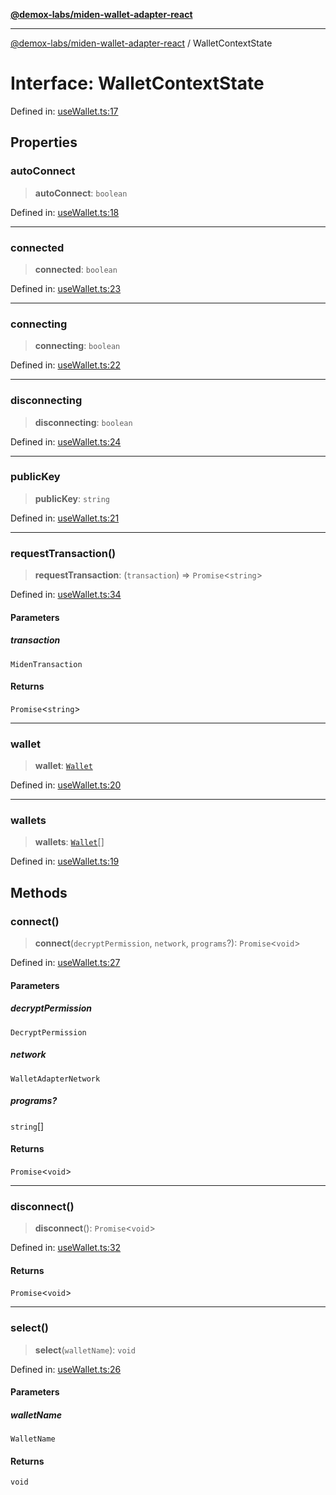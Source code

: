 [**@demox-labs/miden-wallet-adapter-react**](../README.md)

***

[@demox-labs/miden-wallet-adapter-react](../globals.md) / WalletContextState

# Interface: WalletContextState

Defined in: [useWallet.ts:17](https://github.com/demox-labs/miden-wallet-adapter/blob/a795f9d3e359fa653418e9d00c02ece3d62ee138/packages/core/react/useWallet.ts#L17)

## Properties

### autoConnect

> **autoConnect**: `boolean`

Defined in: [useWallet.ts:18](https://github.com/demox-labs/miden-wallet-adapter/blob/a795f9d3e359fa653418e9d00c02ece3d62ee138/packages/core/react/useWallet.ts#L18)

***

### connected

> **connected**: `boolean`

Defined in: [useWallet.ts:23](https://github.com/demox-labs/miden-wallet-adapter/blob/a795f9d3e359fa653418e9d00c02ece3d62ee138/packages/core/react/useWallet.ts#L23)

***

### connecting

> **connecting**: `boolean`

Defined in: [useWallet.ts:22](https://github.com/demox-labs/miden-wallet-adapter/blob/a795f9d3e359fa653418e9d00c02ece3d62ee138/packages/core/react/useWallet.ts#L22)

***

### disconnecting

> **disconnecting**: `boolean`

Defined in: [useWallet.ts:24](https://github.com/demox-labs/miden-wallet-adapter/blob/a795f9d3e359fa653418e9d00c02ece3d62ee138/packages/core/react/useWallet.ts#L24)

***

### publicKey

> **publicKey**: `string`

Defined in: [useWallet.ts:21](https://github.com/demox-labs/miden-wallet-adapter/blob/a795f9d3e359fa653418e9d00c02ece3d62ee138/packages/core/react/useWallet.ts#L21)

***

### requestTransaction()

> **requestTransaction**: (`transaction`) => `Promise`\<`string`\>

Defined in: [useWallet.ts:34](https://github.com/demox-labs/miden-wallet-adapter/blob/a795f9d3e359fa653418e9d00c02ece3d62ee138/packages/core/react/useWallet.ts#L34)

#### Parameters

##### transaction

`MidenTransaction`

#### Returns

`Promise`\<`string`\>

***

### wallet

> **wallet**: [`Wallet`](Wallet.md)

Defined in: [useWallet.ts:20](https://github.com/demox-labs/miden-wallet-adapter/blob/a795f9d3e359fa653418e9d00c02ece3d62ee138/packages/core/react/useWallet.ts#L20)

***

### wallets

> **wallets**: [`Wallet`](Wallet.md)[]

Defined in: [useWallet.ts:19](https://github.com/demox-labs/miden-wallet-adapter/blob/a795f9d3e359fa653418e9d00c02ece3d62ee138/packages/core/react/useWallet.ts#L19)

## Methods

### connect()

> **connect**(`decryptPermission`, `network`, `programs`?): `Promise`\<`void`\>

Defined in: [useWallet.ts:27](https://github.com/demox-labs/miden-wallet-adapter/blob/a795f9d3e359fa653418e9d00c02ece3d62ee138/packages/core/react/useWallet.ts#L27)

#### Parameters

##### decryptPermission

`DecryptPermission`

##### network

`WalletAdapterNetwork`

##### programs?

`string`[]

#### Returns

`Promise`\<`void`\>

***

### disconnect()

> **disconnect**(): `Promise`\<`void`\>

Defined in: [useWallet.ts:32](https://github.com/demox-labs/miden-wallet-adapter/blob/a795f9d3e359fa653418e9d00c02ece3d62ee138/packages/core/react/useWallet.ts#L32)

#### Returns

`Promise`\<`void`\>

***

### select()

> **select**(`walletName`): `void`

Defined in: [useWallet.ts:26](https://github.com/demox-labs/miden-wallet-adapter/blob/a795f9d3e359fa653418e9d00c02ece3d62ee138/packages/core/react/useWallet.ts#L26)

#### Parameters

##### walletName

`WalletName`

#### Returns

`void`
